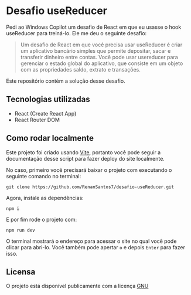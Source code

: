 # Desafio useReducer

Pedi ao Windows Copilot um desafio de React em que eu usasse o hook useReducer para treiná-lo. Ele me deu o seguinte desafio:

> Um desafio de React em que você precisa usar useReducer é criar um aplicativo bancário simples que permite depositar, sacar e transferir dinheiro entre contas. Você pode usar usereducer para gerenciar o estado global do aplicativo, que consiste em um objeto com as propriedades saldo, extrato e transações.

Este repositório contém a solução desse desafio.

## Tecnologias utilizadas

- React (Create React App)
- React Router DOM

<!---
## Como acessar online

O deploy do projeto foi feito pelo [Netilify](https://www.netlify.com/) e está disponível em https://ola-mundo-alura.netlify.app/

O deploy do projeto foi feito pela [Vercel](https://vercel.com/) e está disponível em https://cinetag-renansantos7.vercel.app/
-->
## Como rodar localmente

Este projeto foi criado usando [Vite](https://vite.dev), portanto você pode seguir a documentação desse script para fazer deploy do site localmente.

No caso, primeiro você precisará baixar o projeto com executando o seguinte comando no terminal:

```
git clone https://github.com/RenanSantos7/desafio-useReducer.git
```

Agora, instale as dependências:

```
npm i
```

E por fim rode o projeto com:

```
npm run dev
```

O terminal mostrará o endereço para acessar o site no qual você pode clicar para abri-lo. Você também pode apertar `o` e depois `Enter` para fazer isso.

## Licensa

O projeto está disponível publicamente com a licença [GNU](./LICENSE)
